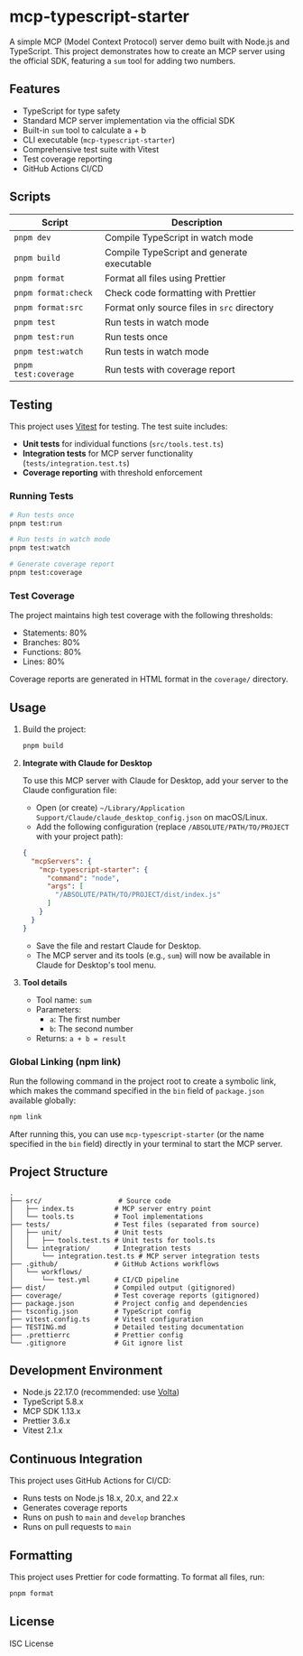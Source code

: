 # mcp-typescript-starter

A simple MCP (Model Context Protocol) server demo built with Node.js and TypeScript. This project demonstrates how to create an MCP server using the official SDK, featuring a `sum` tool for adding two numbers.

## Features

- TypeScript for type safety
- Standard MCP server implementation via the official SDK
- Built-in `sum` tool to calculate a + b
- CLI executable (`mcp-typescript-starter`)
- Comprehensive test suite with Vitest
- Test coverage reporting
- GitHub Actions CI/CD

## Scripts

| Script              | Description                                 |
|---------------------|---------------------------------------------|
| `pnpm dev`          | Compile TypeScript in watch mode            |
| `pnpm build`        | Compile TypeScript and generate executable  |
| `pnpm format`       | Format all files using Prettier             |
| `pnpm format:check` | Check code formatting with Prettier         |
| `pnpm format:src`   | Format only source files in `src` directory |
| `pnpm test`         | Run tests in watch mode                     |
| `pnpm test:run`     | Run tests once                              |
| `pnpm test:watch`   | Run tests in watch mode                     |
| `pnpm test:coverage`| Run tests with coverage report              |

## Testing

This project uses [Vitest](https://vitest.dev/) for testing. The test suite includes:

- **Unit tests** for individual functions (`src/tools.test.ts`)
- **Integration tests** for MCP server functionality (`tests/integration.test.ts`)
- **Coverage reporting** with threshold enforcement

### Running Tests

```bash
# Run tests once
pnpm test:run

# Run tests in watch mode
pnpm test:watch

# Generate coverage report
pnpm test:coverage
```

### Test Coverage

The project maintains high test coverage with the following thresholds:
- Statements: 80%
- Branches: 80%
- Functions: 80%
- Lines: 80%

Coverage reports are generated in HTML format in the `coverage/` directory.

## Usage

1. Build the project:

   ```bash
   pnpm build
   ```

2. **Integrate with Claude for Desktop**

   To use this MCP server with Claude for Desktop, add your server to the Claude configuration file:

   - Open (or create) `~/Library/Application Support/Claude/claude_desktop_config.json` on macOS/Linux.
   - Add the following configuration (replace `/ABSOLUTE/PATH/TO/PROJECT` with your project path):

   ```json
   {
     "mcpServers": {
       "mcp-typescript-starter": {
         "command": "node",
         "args": [
           "/ABSOLUTE/PATH/TO/PROJECT/dist/index.js"
         ]
       }
     }
   }
   ```

   - Save the file and restart Claude for Desktop.
   - The MCP server and its tools (e.g., `sum`) will now be available in Claude for Desktop's tool menu.

3. **Tool details**

   - Tool name: `sum`
   - Parameters:
     - `a`: The first number
     - `b`: The second number
   - Returns: `a + b = result`

### Global Linking (npm link)

Run the following command in the project root to create a symbolic link, which makes the command specified in the `bin` field of `package.json` available globally:

```bash
npm link
```

After running this, you can use `mcp-typescript-starter` (or the name specified in the `bin` field) directly in your terminal to start the MCP server.

## Project Structure

```
.
├── src/                   # Source code
│   ├── index.ts          # MCP server entry point
│   └── tools.ts          # Tool implementations
├── tests/                # Test files (separated from source)
│   ├── unit/             # Unit tests
│   │   ├── tools.test.ts # Unit tests for tools.ts
│   └── integration/      # Integration tests
│       └── integration.test.ts # MCP server integration tests
├── .github/              # GitHub Actions workflows
│   └── workflows/
│       └── test.yml      # CI/CD pipeline
├── dist/                 # Compiled output (gitignored)
├── coverage/             # Test coverage reports (gitignored)
├── package.json          # Project config and dependencies
├── tsconfig.json         # TypeScript config
├── vitest.config.ts      # Vitest configuration
├── TESTING.md            # Detailed testing documentation
├── .prettierrc           # Prettier config
└── .gitignore            # Git ignore list
```

## Development Environment

- Node.js 22.17.0 (recommended: use [Volta](https://volta.sh/))
- TypeScript 5.8.x
- MCP SDK 1.13.x
- Prettier 3.6.x
- Vitest 2.1.x

## Continuous Integration

This project uses GitHub Actions for CI/CD:

- Runs tests on Node.js 18.x, 20.x, and 22.x
- Generates coverage reports
- Runs on push to `main` and `develop` branches
- Runs on pull requests to `main`

## Formatting

This project uses Prettier for code formatting. To format all files, run:

```bash
pnpm format
```

## License

ISC License 